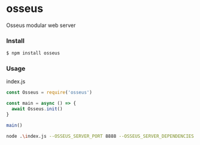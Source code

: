 # osseus

Osseus modular web server

### Install
```bash
$ npm install osseus
```

### Usage
index.js
```javascript
const Osseus = require('osseus')

const main = async () => {
  await Osseus.init()
}

main()
```

```bash
node .\index.js --OSSEUS_SERVER_PORT 8888 --OSSEUS_SERVER_DEPENDENCIES ["'logger'"] --DEBUG true --OSSEUS_LOGGER_LOG_LEVEL debug
```
